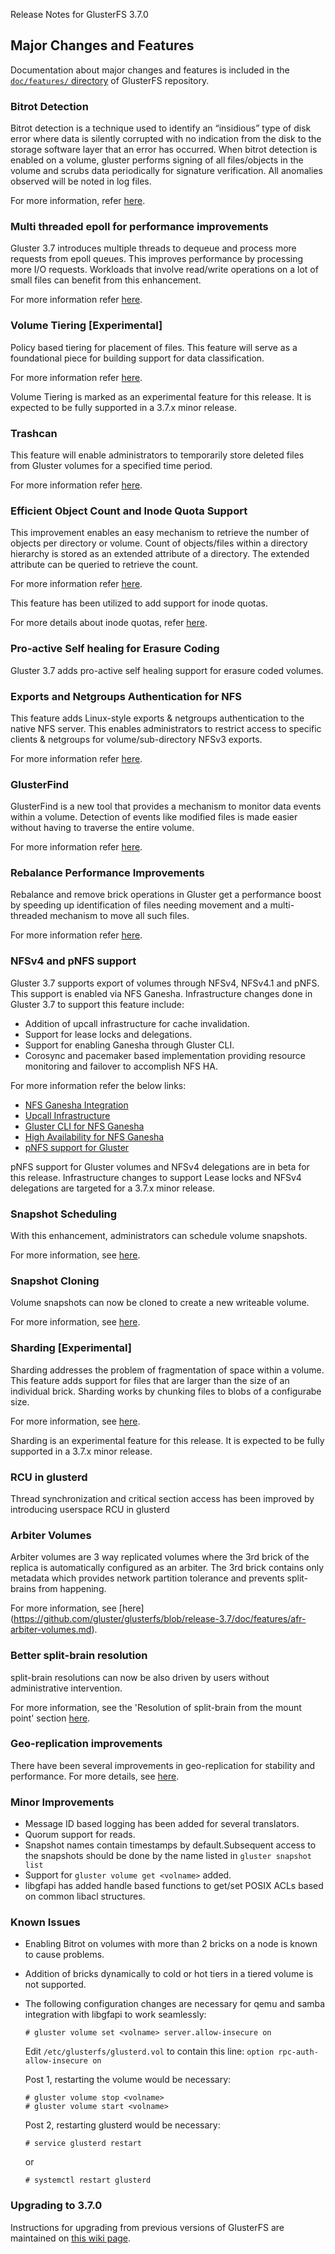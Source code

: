 Release Notes for GlusterFS 3.7.0 

## Major Changes and Features

Documentation about major changes and features is  included in the [`doc/features/` directory](https://github.com/gluster/glusterfs/tree/release-3.7/doc/features) of GlusterFS repository.

### Bitrot Detection

Bitrot detection is a technique used to identify an “insidious” type of disk error where data is silently corrupted with no indication from the disk to the
storage software layer that an error has occurred. When bitrot detection is enabled on a volume, gluster performs signing of all files/objects in the volume and scrubs data periodically for signature verification. All anomalies observed will be noted in log files. 

For more information, refer [here](http://www.gluster.org/community/documentation/index.php/Features/BitRot).

### Multi threaded epoll for performance improvements

Gluster 3.7 introduces multiple threads to dequeue and process more requests from epoll queues. This improves performance by processing more I/O requests. Workloads that involve read/write operations on a lot of small files can benefit from this enhancement.

For more information refer [here](http://www.gluster.org/community/documentation/index.php/Features/Feature_Smallfile_Perf).

### Volume Tiering [Experimental]

Policy based tiering for placement of files. This feature will serve as a foundational piece for building support for data classification.

For more information refer [here](http://www.gluster.org/community/documentation/index.php/Features/data-classification).

Volume Tiering is marked as an experimental feature for this release. It is expected to be fully supported in a 3.7.x minor release.

### Trashcan

This feature will enable administrators to temporarily store deleted files from Gluster volumes for a specified time period.

For more information refer [here](http://www.gluster.org/community/documentation/index.php/Features/Trash).

### Efficient Object Count and Inode Quota Support

This improvement enables an easy mechanism to retrieve the number of objects per directory or volume. Count of objects/files within a directory hierarchy is stored as an extended attribute of a directory. The extended attribute can be queried to retrieve the count.

For more information refer [here](http://www.gluster.org/community/documentation/index.php/Features/Object_Count).

This feature has been utilized to add support for inode quotas.

For more details about inode quotas, refer [here](https://github.com/gluster/glusterfs/blob/master/doc/features/quota/quota-object-count.md).

### Pro-active Self healing for Erasure Coding

Gluster 3.7 adds pro-active self healing support for erasure coded volumes.

### Exports and Netgroups Authentication for NFS

This feature adds Linux-style exports & netgroups authentication to the native NFS server. This enables administrators to restrict access to specific clients & netgroups for volume/sub-directory NFSv3 exports. 

For more information refer [here](http://www.gluster.org/community/documentation/index.php/Features/Exports_Netgroups_Authentication).

### GlusterFind

GlusterFind is a new tool that provides a mechanism to monitor data events within a volume. Detection of events like modified files is made easier without having to traverse the entire volume.

For more information refer [here](https://github.com/gluster/glusterfs/blob/release-3.7/doc/tools/glusterfind.md).

### Rebalance Performance Improvements

Rebalance and remove brick operations in Gluster get a performance boost by speeding up identification of files needing movement and a multi-threaded mechanism to move all such files.

For more information refer [here](http://www.gluster.org/community/documentation/index.php/Features/improve_rebalance_performance).

### NFSv4 and pNFS support

Gluster 3.7 supports export of volumes through NFSv4, NFSv4.1 and pNFS. This support is enabled via NFS Ganesha. Infrastructure changes done in Gluster 3.7 to support this feature include:

- Addition of upcall infrastructure for cache invalidation.
- Support for lease locks and delegations.
- Support for enabling Ganesha through Gluster CLI.
- Corosync and pacemaker based implementation providing resource monitoring and failover to accomplish NFS HA.

For more information refer the below links:

- [NFS Ganesha Integration](https://github.com/gluster/glusterfs/blob/release-3.7/doc/features/glusterfs_nfs-ganesha_integration.md)
- [Upcall Infrastructure](http://www.gluster.org/community/documentation/index.php/Features/Upcall-infrastructure)
- [Gluster CLI for NFS Ganesha](http://www.gluster.org/community/documentation/index.php/Features/Gluster_CLI_for_ganesha)
- [High Availability for NFS Ganesha](http://www.gluster.org/community/documentation/index.php/Features/HA_for_ganesha)
- [pNFS support for Gluster](https://github.com/gluster/glusterfs/blob/release-3.7/doc/features/mount_gluster_volume_using_pnfs.md)

pNFS support for Gluster volumes and NFSv4 delegations are in beta for this release. Infrastructure changes to support Lease locks and NFSv4 delegations are targeted for a 3.7.x minor release.
 
### Snapshot Scheduling

With this enhancement, administrators can schedule volume snapshots.

For more information, see [here](http://www.gluster.org/community/documentation/index.php/Features/Scheduling_of_Snapshot).

### Snapshot Cloning

Volume snapshots can now be cloned to create a new writeable volume. 

For more information, see [here](http://www.gluster.org/community/documentation/index.php/Features/Clone_of_Snapshot).

### Sharding [Experimental]

Sharding addresses the problem of fragmentation of space within a volume. This feature adds support for files that are larger than the size of an individual brick. Sharding works by chunking files to blobs of a configurabe size. 

For more information, see [here](http://www.gluster.org/community/documentation/index.php/Features/sharding-xlator).

Sharding is an experimental feature for this release. It is expected to be fully supported in a 3.7.x minor release.

### RCU in glusterd

Thread synchronization and critical section access has been improved by introducing userspace RCU in glusterd

### Arbiter Volumes

Arbiter volumes are 3 way replicated volumes where the 3rd brick of the replica is automatically configured as an arbiter. The 3rd brick contains only metadata which provides network partition tolerance and prevents split-brains from happening.

For more information, see [here]
(https://github.com/gluster/glusterfs/blob/release-3.7/doc/features/afr-arbiter-volumes.md).

### Better split-brain resolution

split-brain resolutions can now be also driven by users without administrative intervention.

For more information, see the 'Resolution of split-brain from the mount point' section [here](https://github.com/gluster/glusterfs/blob/release-3.7/doc/features/heal-info-and-split-brain-resolution.md).

### Geo-replication improvements

There have been several improvements in geo-replication for stability and performance. For more details, see [here](https://github.com/gluster/glusterfs/blob/release-3.7/doc/release-notes/geo-rep-in-3.7.md).

### Minor Improvements

* Message ID based logging has been added for several translators.
* Quorum support for reads.
* Snapshot names contain timestamps by default.Subsequent access to the snapshots should be done by the name listed in `gluster snapshot list`
* Support for `gluster volume get <volname>` added.
* libgfapi has added handle based functions to get/set POSIX ACLs based on common libacl structures.

### Known Issues

* Enabling Bitrot on volumes with more than 2 bricks on a node is known to cause problems.
* Addition of bricks dynamically to cold or hot tiers in a tiered volume is not supported.
* The following configuration changes are necessary for qemu and samba integration with libgfapi to work seamlessly:

    ~~~
    # gluster volume set <volname> server.allow-insecure on
    ~~~

    Edit `/etc/glusterfs/glusterd.vol` to contain this line: `option rpc-auth-allow-insecure on`

    Post 1, restarting the volume would be necessary: 

    ~~~
    # gluster volume stop <volname> 
    # gluster volume start <volname>
    ~~~

    Post 2, restarting glusterd would be necessary: 

    ~~~
    # service glusterd restart
    ~~~

    or

    ~~~
    # systemctl restart glusterd
    ~~~

### Upgrading to 3.7.0

Instructions for upgrading from previous versions of GlusterFS are maintained on [this wiki page](http://www.gluster.org/community/documentation/index.php/Upgrade_to_3.7).

